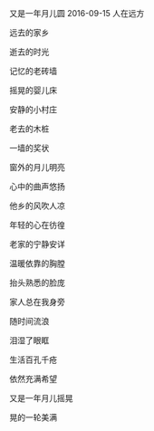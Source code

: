 又是一年月儿圆
2016-09-15
人在远方

远去的家乡

逝去的时光

记忆的老砖墙


摇晃的婴儿床

安静的小村庄

老去的木桩

一墙的奖状


窗外的月儿明亮

心中的曲声悠扬

他乡的风吹人凉

年轻的心在彷徨


老家的宁静安详

温暖依靠的胸膛

抬头熟悉的脸庞

家人总在我身旁


随时间流浪

泪湿了眼眶

生活百孔千疮

依然充满希望


又是一年月儿摇晃

晃的一轮美满
